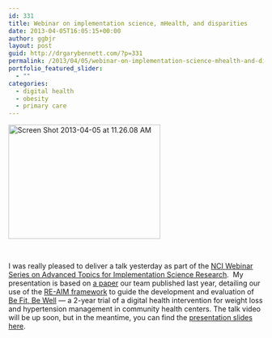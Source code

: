 ```yaml
---
id: 331
title: Webinar on implementation science, mHealth, and disparities
date: 2013-04-05T16:05:15+00:00
author: ggbjr
layout: post
guid: http://drgarybennett.com/?p=331
permalink: /2013/04/05/webinar-on-implementation-science-mhealth-and-disparities/
portfolio_featured_slider:
  - ""
categories:
  - digital health
  - obesity
  - primary care
---
```

[<img class="aligncenter size-medium wp-image-332" alt="Screen Shot 2013-04-05 at 11.26.08 AM" src="http://drgarybennett.com/wp-content/uploads/2013/04/Screen-Shot-2013-04-05-at-11.26.08-AM-300x226.png" width="300" height="226" srcset="http://drgarybennett.com/wp-content/uploads/2013/04/Screen-Shot-2013-04-05-at-11.26.08-AM-300x226.png 300w, http://drgarybennett.com/wp-content/uploads/2013/04/Screen-Shot-2013-04-05-at-11.26.08-AM.png 1009w" sizes="(max-width: 300px) 100vw, 300px" />](http://drgarybennett.com/wp-content/uploads/2013/04/Screen-Shot-2013-04-05-at-11.26.08-AM.png)

&nbsp;

I was really pleased to deliver a talk yesterday as part of the <a href="https://cyberseminar.cancercontrolplanet.org/implementationscience/default.aspx" target="_blank">NCI Webinar Series on Advanced Topics for Implementation Science Research</a>.  My presentation is based on <a href="http://link.springer.com/content/pdf/10.1007%2Fs13142-013-0201-8" target="_blank">a paper</a> our team published last year, detailing our use of the <a href="http://www.re-aim.org" target="_blank">RE-AIM framework</a> to guide the development and evaluation of <a href="http://archinte.jamanetwork.com/article.aspx?articleid=1134848" target="_blank">Be Fit, Be Well</a> &#8212; a 2-year trial of a digital health intervention for weight loss and hypertension management in community health centers. The talk video will be up soon, but in the meantime, you can find the <a href="http://goo.gl/Ao0h3" target="_blank">presentation slides here</a>.